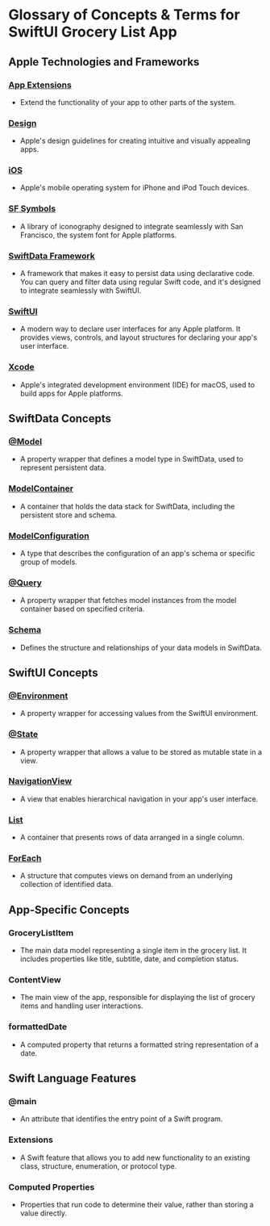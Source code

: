 # Glossary of Concepts & Terms for SwiftUI Grocery List App

## Apple Technologies and Frameworks

### [App Extensions](https://developer.apple.com/app-extensions/)
- Extend the functionality of your app to other parts of the system.

### [Design](https://developer.apple.com/design/)
- Apple's design guidelines for creating intuitive and visually appealing apps.

### [iOS](https://developer.apple.com/ios/)
- Apple's mobile operating system for iPhone and iPod Touch devices.

### [SF Symbols](https://developer.apple.com/sf-symbols/)
- A library of iconography designed to integrate seamlessly with San Francisco, the system font for Apple platforms.

### [SwiftData Framework](https://developer.apple.com/xcode/swiftdata/)
- A framework that makes it easy to persist data using declarative code. You can query and filter data using regular Swift code, and it's designed to integrate seamlessly with SwiftUI.

### [SwiftUI](https://developer.apple.com/xcode/swiftui/)
- A modern way to declare user interfaces for any Apple platform. It provides views, controls, and layout structures for declaring your app's user interface.

### [Xcode](https://developer.apple.com/documentation/xcode)
- Apple's integrated development environment (IDE) for macOS, used to build apps for Apple platforms.

## SwiftData Concepts

### [@Model](https://developer.apple.com/documentation/swiftdata/model())
- A property wrapper that defines a model type in SwiftData, used to represent persistent data.

### [ModelContainer](https://developer.apple.com/documentation/swiftdata/modelcontainer)
- A container that holds the data stack for SwiftData, including the persistent store and schema.

### [ModelConfiguration](https://developer.apple.com/documentation/swiftdata/modelconfiguration)
- A type that describes the configuration of an app's schema or specific group of models.

### [@Query](https://developer.apple.com/documentation/swiftdata/query)
- A property wrapper that fetches model instances from the model container based on specified criteria.

### [Schema](https://developer.apple.com/documentation/swiftdata/schema)
- Defines the structure and relationships of your data models in SwiftData.

## SwiftUI Concepts

### [@Environment](https://developer.apple.com/documentation/swiftui/environment)
- A property wrapper for accessing values from the SwiftUI environment.

### [@State](https://developer.apple.com/documentation/swiftui/state)
- A property wrapper that allows a value to be stored as mutable state in a view.

### [NavigationView](https://developer.apple.com/documentation/swiftui/navigationview)
- A view that enables hierarchical navigation in your app's user interface.

### [List](https://developer.apple.com/documentation/swiftui/list)
- A container that presents rows of data arranged in a single column.

### [ForEach](https://developer.apple.com/documentation/swiftui/foreach)
- A structure that computes views on demand from an underlying collection of identified data.

## App-Specific Concepts

### GroceryListItem
- The main data model representing a single item in the grocery list. It includes properties like title, subtitle, date, and completion status.

### ContentView
- The main view of the app, responsible for displaying the list of grocery items and handling user interactions.

### formattedDate
- A computed property that returns a formatted string representation of a date.

## Swift Language Features

### @main
- An attribute that identifies the entry point of a Swift program.

### Extensions
- A Swift feature that allows you to add new functionality to an existing class, structure, enumeration, or protocol type.

### Computed Properties
- Properties that run code to determine their value, rather than storing a value directly.
